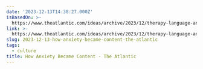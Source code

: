 ```yaml
---
date: '2023-12-13T14:38:27.000Z'
isBasedOn: >-
  https://www.theatlantic.com/ideas/archive/2023/12/therapy-language-anxiety-mental-health/676325/
link: >-
  https://www.theatlantic.com/ideas/archive/2023/12/therapy-language-anxiety-mental-health/676325/
slug: 2023-12-13-how-anxiety-became-content-the-atlantic
tags:
  - culture
title: How Anxiety Became Content - The Atlantic
---
```



